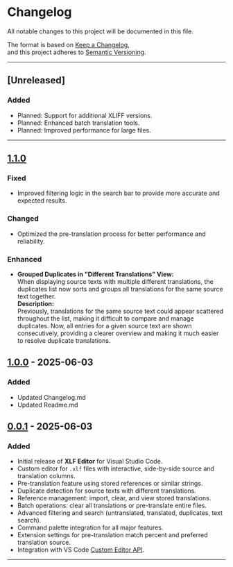 # Changelog

All notable changes to this project will be documented in this file.

The format is based on [Keep a Changelog](https://keepachangelog.com/en/1.1.0/),  
and this project adheres to [Semantic Versioning](https://semver.org/spec/v2.0.0.html).

---

## [Unreleased]

### Added
- Planned: Support for additional XLIFF versions.
- Planned: Enhanced batch translation tools.
- Planned: Improved performance for large files.

---

## [1.1.0]

### Fixed
- Improved filtering logic in the search bar to provide more accurate and expected results.

### Changed
- Optimized the pre-translation process for better performance and reliability.

### Enhanced
- **Grouped Duplicates in "Different Translations" View:**  
  When displaying source texts with multiple different translations, the duplicates list now sorts and groups all translations for the same source text together.  
  **Description:**  
  Previously, translations for the same source text could appear scattered throughout the list, making it difficult to compare and manage duplicates. Now, all entries for a given source text are shown consecutively, providing a clearer overview and making it much easier to resolve duplicate translations.

## [1.0.0] - 2025-06-03

### Added
- Updated Changelog.md
- Updated Readme.md

## [0.0.1] - 2025-06-03

### Added
- Initial release of **XLF Editor** for Visual Studio Code.
- Custom editor for `.xlf` files with interactive, side-by-side source and translation columns.
- Pre-translation feature using stored references or similar strings.
- Duplicate detection for source texts with different translations.
- Reference management: import, clear, and view stored translations.
- Batch operations: clear all translations or pre-translate entire files.
- Advanced filtering and search (untranslated, translated, duplicates, text search).
- Command palette integration for all major features.
- Extension settings for pre-translation match percent and preferred translation source.
- Integration with VS Code [Custom Editor API](https://code.visualstudio.com/api/extension-guides/custom-editors).

---
[1.1.0]: https://github.com/DaJan404/xlfeditor/releases/tag/v1.1.0
[1.0.0]: https://github.com/DaJan404/xlfeditor/releases/tag/v1.0.0
[0.0.1]: https://github.com/DaJan404/xlfeditor/releases/tag/v0.0.1
